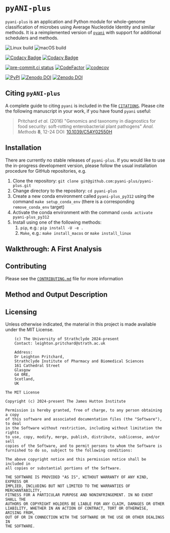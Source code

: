 # `pyANI-plus`

`pyani-plus` is an application and Python module for whole-genome classification of microbes using Average Nucleotide Identity and similar methods. It is a reimplemented version of [`pyani`](https://github.com/widdowquinn/pyani) with support for additional schedulers and methods.

![Linux build](https://github.com/pyani-plus/pyani-plus/actions/workflows/build-linux.yaml/badge.svg)
![macOS build](https://github.com/pyani-plus/pyani-plus/actions/workflows/build-macos.yaml/badge.svg)

[![Codacy Badge](https://app.codacy.com/project/badge/Grade/6b681f069a0443f7b2d7774dbb55de3d)](https://app.codacy.com/gh/pyani-plus/pyani-plus/dashboard?utm_source=gh&utm_medium=referral&utm_content=&utm_campaign=Badge_grade)
[![Codacy Badge](https://app.codacy.com/project/badge/Coverage/6b681f069a0443f7b2d7774dbb55de3d)](https://app.codacy.com/gh/pyani-plus/pyani-plus/dashboard?utm_source=gh&utm_medium=referral&utm_content=&utm_campaign=Badge_coverage)

[![pre-commit.ci status](https://results.pre-commit.ci/badge/github/pyani-plus/pyani-plus/main.svg)](https://results.pre-commit.ci/latest/github/pyani-plus/pyani-plus/main)
[![CodeFactor](https://www.codefactor.io/repository/github/pyani-plus/pyani-plus/badge)](https://www.codefactor.io/repository/github/pyani-plus/pyani-plus)
[![codecov](https://codecov.io/gh/pyani-plus/pyani-plus/graph/badge.svg?token=NSSTP6CIW0)](https://codecov.io/gh/pyani-plus/pyani-plus)

[![PyPI](https://img.shields.io/pypi/v/pyani_plus.svg?label=PyPI)](https://pypi.org/project/pyani-plus/)
[![Zenodo DOI](https://zenodo.org/badge/DOI/10.5281/zenodo.15005805.svg)](https://doi.org/10.5281/zenodo.15005805)
[![Zenodo DOI](https://img.shields.io/badge/Code%20style-black-000000.svg)](https://github.com/python/black)

## Citing `pyANI-plus`

A complete guide to citing `pyani` is included in the file [`CITATIONS`](CITATIONS). Please cite the following manuscript in your work, if you have found `pyani` useful:

> Pritchard *et al.* (2016) "Genomics and taxonomy in diagnostics for food security: soft-rotting enterobacterial plant pathogens" *Anal. Methods* **8**, 12-24
DOI: [10.1039/C5AY02550H](https://doi.org/10.1039/C5AY02550H)

## Installation

There are currently no stable releases of `pyani-plus`. If you would like to use the in-progress development version, please follow the usual installation procedure for GitHub repositories, e.g.

1. Clone the repository: `git clone git@github.com:pyani-plus/pyani-plus.git`
2. Change directory to the repository: `cd pyani-plus`
3. Create a new conda environment called `pyani-plus_py312` using the command `make setup_conda_env` (there is a corresponding `remove_conda_env` target)
4. Activate the conda environment with the command `conda activate pyani-plus_py312`
5. Install using one of the following methods:
   1.  `pip`, e.g.: `pip install -U -e .`
   2.  `Make`, e.g.: `make install_macos` or `make install_linux`

## Walkthrough: A First Analysis

## Contributing

Please see the [`CONTRIBUTING.md`](CONTRIBUTING.md) file for more information

## Method and Output Description

## Licensing

Unless otherwise indicated, the material in this project is made available under the MIT License.

```text
    (c) The University of Strathclyde 2024-present
    Contact: leighton.pritchard@strath.ac.uk

    Address:
    Dr Leighton Pritchard,
    Strathclyde Institute of Pharmacy and Biomedical Sciences
    161 Cathedral Street
    Glasgow
    G4 0RE,
    Scotland,
    UK

The MIT License

Copyright (c) 2024-present The James Hutton Institute

Permission is hereby granted, free of charge, to any person obtaining a copy
of this software and associated documentation files (the "Software"), to deal
in the Software without restriction, including without limitation the rights
to use, copy, modify, merge, publish, distribute, sublicense, and/or sell
copies of the Software, and to permit persons to whom the Software is
furnished to do so, subject to the following conditions:

The above copyright notice and this permission notice shall be included in
all copies or substantial portions of the Software.

THE SOFTWARE IS PROVIDED "AS IS", WITHOUT WARRANTY OF ANY KIND, EXPRESS OR
IMPLIED, INCLUDING BUT NOT LIMITED TO THE WARRANTIES OF MERCHANTABILITY,
FITNESS FOR A PARTICULAR PURPOSE AND NONINFRINGEMENT. IN NO EVENT SHALL THE
AUTHORS OR COPYRIGHT HOLDERS BE LIABLE FOR ANY CLAIM, DAMAGES OR OTHER
LIABILITY, WHETHER IN AN ACTION OF CONTRACT, TORT OR OTHERWISE, ARISING FROM,
OUT OF OR IN CONNECTION WITH THE SOFTWARE OR THE USE OR OTHER DEALINGS IN
THE SOFTWARE.
```
